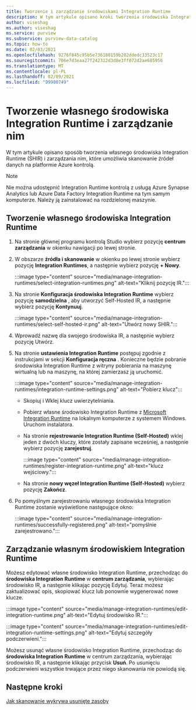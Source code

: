 ```yaml
---
title: Tworzenie i zarządzanie środowiskami Integration Runtime
description: W tym artykule opisano kroki tworzenia środowiska Integration Runtime i zarządzania nim w usłudze Azure kontrolą.
author: viseshag
ms.author: viseshag
ms.service: purview
ms.subservice: purview-data-catalog
ms.topic: how-to
ms.date: 02/03/2021
ms.openlocfilehash: 9276f845c95b5e736180159b282ddedc33523c17
ms.sourcegitcommit: 706e7d3eaa27f242312d3d8e3ff072d2ae685956
ms.translationtype: MT
ms.contentlocale: pl-PL
ms.lasthandoff: 02/09/2021
ms.locfileid: "99980749"
---
```

# <a name="create-and-manage-a-self-hosted-integration-runtime"></a>Tworzenie własnego środowiska Integration Runtime i zarządzanie nim

W tym artykule opisano sposób tworzenia własnego środowiska Integration Runtime (SHIR) i zarządzania nim, które umożliwia skanowanie źródeł danych na platformie Azure kontrolą.

> [!NOTE]
> Nie można udostępnić Integration Runtime kontrolą z usługą Azure Synapse Analytics lub Azure Data Factory Integration Runtime na tym samym komputerze. Należy ją zainstalować na rozdzielonej maszynie.

## <a name="create-a-self-hosted-integration-runtime"></a>Tworzenie własnego środowiska Integration Runtime

1. Na stronie głównej programu kontrolą Studio wybierz pozycję **centrum zarządzania** w okienku nawigacji po lewej stronie.

2. W obszarze **źródła i skanowanie** w okienku po lewej stronie wybierz pozycję **Integration Runtimes**, a następnie wybierz pozycję **+ Nowy**.

   :::image type="content" source="media/manage-integration-runtimes/select-integration-runtimes.png" alt-text="Kliknij pozycję IR.":::

3. Na stronie **Konfiguracja środowiska Integration Runtime** wybierz pozycję **samodzielna** , aby utworzyć Self-Hosted IR, a następnie wybierz pozycję **Kontynuuj**.

   :::image type="content" source="media/manage-integration-runtimes/select-self-hosted-ir.png" alt-text="Utwórz nowy SHIR.":::

4. Wprowadź nazwę dla swojego środowiska IR, a następnie wybierz pozycję Utwórz.

5. Na stronie **ustawienia Integration Runtime** postępuj zgodnie z instrukcjami w sekcji **Konfiguracja ręczna** . Konieczne będzie pobranie środowiska Integration Runtime z witryny pobierania na maszynę wirtualną lub na maszynę, na której zamierzasz ją uruchomić.

   :::image type="content" source="media/manage-integration-runtimes/integration-runtime-settings.png" alt-text="Pobierz klucz":::

   - Skopiuj i Wklej klucz uwierzytelniania.

   - Pobierz własne środowisko Integration Runtime z [Microsoft Integration Runtime](https://www.microsoft.com/download/details.aspx?id=39717) na lokalnym komputerze z systemem Windows. Uruchom instalatora.

   - Na stronie **rejestrowanie Integration Runtime (Self-Hosted)** wklej jeden z dwóch kluczy, które zostały zapisane wcześniej, a następnie wybierz pozycję **zarejestruj**.

     :::image type="content" source="media/manage-integration-runtimes/register-integration-runtime.png" alt-text="klucz wejściowy.":::

   - Na stronie **nowy węzeł Integration Runtime (Self-Hosted)** wybierz pozycję **Zakończ**.

6. Po pomyślnym zarejestrowaniu własnego środowiska Integration Runtime zostanie wyświetlone następujące okno:

   :::image type="content" source="media/manage-integration-runtimes/successfully-registered.png" alt-text="pomyślnie zarejestrowano.":::

## <a name="manage-a-self-hosted-integration-runtime"></a>Zarządzanie własnym środowiskiem Integration Runtime

Możesz edytować własne środowisko Integration Runtime, przechodząc do **środowiska Integration Runtime** w **centrum zarządzania**, wybierając środowisko IR, a następnie klikając pozycję Edytuj. Teraz możesz zaktualizować opis, skopiować klucz lub ponownie wygenerować nowe klucze.

:::image type="content" source="media/manage-integration-runtimes/edit-integration-runtime.png" alt-text="Edytuj środowisko IR.":::

:::image type="content" source="media/manage-integration-runtimes/edit-integration-runtime-settings.png" alt-text="Edytuj szczegóły podczerwieni.":::

Możesz usunąć własne środowisko Integration Runtime, przechodząc do **środowiska Integration Runtime** w centrum zarządzania, wybierając środowisko IR, a następnie klikając przycisk **Usuń**. Po usunięciu podczerwieni wszystkie trwające przez niego skanowania nie powiodą się.

## <a name="next-steps"></a>Następne kroki

[Jak skanowanie wykrywa usunięte zasoby](concept-detect-deleted-assets.md)
